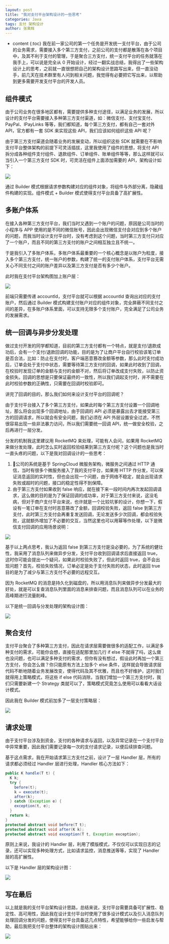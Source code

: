 ```yaml
---
layout: post
title: "我对支付平台架构设计的一些思考"
categories: Java
tags: 支付 架构设计
author: 张乘辉
---
```


* content
{:toc}
我在前一家公司的第一个任务是开发统一支付平台，由于公司的业务需求，需要接入多个第三方支付，之前公司的支付都是散落在各个项目中，及其不利于支付的管理，于是聚合三方支付，统一支付平台的任务就落在我手上，可以说是完全从 0 开始设计，经过一翻实战总结，我得出了一些架构设计上的思考，之前就一直很想把自己的架构设计思路写出来，但一直没动手，前几天在技术群里有人问到相关问题，我觉得有必要把它写出来，以帮助到更多需要开发支付平台的开发人员。









## 组件模式

由于公司业务在很多地区都有，需要提供多种支付途径，以满足业务的发展，所以设计的支付平台需要接入多种第三方支付渠道，如：微信支付、支付宝支付、PayPal、IPayLinks 等等，我们都知道，每个第三方支付，都有自己一套对外 API，官方都有一套 SDK 来实现这些 API，我们应该如何组织这些 API 呢？

由于第三方支付渠道会随着业务的发展变动，所以组织这些 SDK 就需要在不影响支付平台整体架构的前提下可灵活插拔，这里我使用了组件的思想，将支付 API 拆分成各种组件支付组件、退款组件、订单组件、账单组件等等，那么这样就可以当引入一个第三方支付 SDK 时，可灵活在组件上面添加需要的 API，架构设计如下：

![](https://raw.githubusercontent.com/objcoding/md-picture/master/img/pay_1.png)

通过 Builder 模式根据请求参数构建对应的组件对象，将组件与外部分离，隐藏组件构建的实现。组件模式 + Builder 模式使得支付平台具备了高扩展性。



## 多账户体系

在接入各种第三方支付平台，我们当时又遇到一个账户的问题，原因是公司当时的小程序与 APP 使用的是不同的微信账号，因此会出现微信支付会对应到多个账户的问题，而我当时设计支付平台时，没有考虑到这个问题，当时第三方支付只对应了一个账户，而且不同的第三方支付的账户之间相互独立且不统一。

于是我引入了多账户体系，多账户体系最重要的一个核心概念是以账户为粒度，接入多个第三方支付，统一账户的参数，构建了统一的支付账户体系，支付平台无需关心不同支付之间的账户差异以及第三方支付是否有多少个账户。

此时我在支付平台架构图加上账户层：

![](https://raw.githubusercontent.com/objcoding/md-picture/master/img/pay_2.png)

前端只需要传递 accountId，支付平台就可以根据 accountId 查询出对应的支付账户，然后通过 Builder 模式构建支付账户对应的组件对象，完全屏蔽不同支付之间的差异，在多账户体系里面，可以支持无限多个支付账户，完全满足了公司业务的发展需求。



## 统一回调与异步分发处理

做过支付开发的同学都知道，目前的第三方支付都有一个特点，就是支付/退款成功后，会有一个支付/退款回调的功能，目的是为了让商户平台自行校验该笔订单是否合法，比如：防止在支付时，客户端恶意篡改金额等参数，那么此时支付成功后，订单会处于支付中状态，需要等待第三方支付的回调，如果此时收到了回调，在校验时发现订单的金额与支付的金额不对，然后将订单改成支付失败，以防止资金损失。回调的思想是只要保证最终的一致性，所以我们调起支付时，并不需要在此时校验参数的正确性，只需要在回调时校验即可。

讲完了回调的目的，那么我们如何来设计支付平台的回调呢？

由于支付平台接入了多个第三方支付，如果此时每个第三方支付设置一个回调地址，那么将会出现多个回调地址，由于回调的 API 必须是暴露出去才能接受第三方的回调请求，所以就会有安全问题，我们必须在  API 外层设置安全过滤，不然很容易出现一些非法暴力访问，所以我们需要统一回调 API，统一做安全校验，之后再进行一层分发。

分发的机制我这里建议用 RocketMQ 来处理，可能有人会问，如果用 RocketMQ 来做分发处理，此时怎么实时返回校验结果到第三方支付呢？这个问题也是我当时一直头疼的问题，以下是我对回调设计的一些思考：

1. 公司的系统是基于 SpringCloud 微服务架构，微服务之间通过 HTTP 通信，当时有很多个微服务接入了我的支付平台，如果用 HTTP 作分发，可以保证消息返回的实时性，但也会出现一个问题，由于网络不稳定，就会出现请求失败或超时的问题，接口的稳定性得不到保障。
2. 由于第三方支付如果收到 false 响应，就在接下来一段时间内再次发起回调请求，这么做的目的是为了保证回调的成功率，对于第三方支付来说，这没毛病，但对于商户支付平台来说，也许就是一个比较坑爹的设计，你想一下，假设有一笔订单在支付时恶意篡改了金额，回调校验失败，返回 false 到第三方支付，此时第三方支付会再重复发送回调，无论发送多少次回调，都会校验失败，这就额外增加了不必要的交互，当然这里也可以用幂等作处理，以下是微信支付回调的应用场景说明：

![](https://raw.githubusercontent.com/objcoding/md-picture/master/img/pay_3.png)

基于以上两点思考，我认为返回 false 到第三方支付是没必要的，为了系统的健壮性，我采用了消息队列来做异步分发，支付平台收到回调请求后直接返回 true，这时你可能会提出一个疑问，如果此时校验失败了，但此时返回 true，会不会出现问题？首先，校验失败情况，订单必定是处于支付失败的状态，此时返回 true 目的是为了减少与第三方支付不必要的远程交互。

因为 RocketMQ 的消息是持久化到磁盘的，所以用消息队列来做异步分发最大的好处，就是可以复查消息队列里面的消息来排查问题，而且消息队列可以在业务的高峰期进行流量削峰。

以下是统一回调与分发处理的架构设计图：

![](https://raw.githubusercontent.com/objcoding/md-picture/master/img/pay_4.png)



## 聚合支付

支付平台聚合了多种第三方支付，因此在请求层需要做很多的适配工作，以满足多种支付的需求，可能你会想，直接在适配那里加几行 if else 不就得了吗，这么做也没问题，也可以满足多种支付的需求，但你有没有想过，假设此时再加一个第三方支付，你会怎么做？你只能原有方法上加多个 else 条件，这样就会导致请求层代码不断地随着业务发展改变，使得代码及其不优雅，而且也不好维护，这时我们就得用上策略模式，将这些 if else 代码消除，当我们增加一个第三方支付时，我们只需要新建一个 Strategy 类就可以了，策略模式究竟怎么使用可以看看大话设计模式。

因此我在 Builder 模式前加多了一层支付策略层：

![](https://raw.githubusercontent.com/objcoding/md-picture/master/img/pay_6.png)



## 请求处理

由于支付平台涉及到资金，支付的各种请求与返回，以及异常记录在一个支付平台中异常重要，因此我们需要记录每一次的支付请求记录，以便后续排查问题。

基于这点需求，我在开始请求第三方支付之前，设计了一层 Handler 层，所有的请求都必须经过 Handler 层进行处理，Handler 核心方法如下：

```java
public K handle(T t) {
  K k;
  try {
    before(t);
    k = execute(t);
    after(k);
  } catch (Exception e) {
    exception(t, e);
  }
  return k;
}
protected abstract void before(T t);
protected abstract void after(K k);
protected abstract void exception(T t, Exception exception);
```

原则上来说，我设计的 Handler 层，利用了模版模式，不仅仅可以实现日志的记录，还可以实现多种处理方式，比如请求监控，消息推送等等，实现了 Handler 层的高扩展性。

以下是 Handler 层的架构设计图：

![](https://raw.githubusercontent.com/objcoding/md-picture/master/img/pay_5.png)



## 写在最后

以上就是我的支付平台架构设计思路，总结来说，支付平台需要具备可扩展性、稳定性、高可用性，因此我在设计支付平台时使用了很多设计模式以及引入消息队列处理回调分发的问题，使得支付平台具备这几点特性，希望能够给你一些启发与帮助，最后我把支付平台整体的架构设计图贴出来：

![](https://raw.githubusercontent.com/objcoding/md-picture/master/img/pay_7.png)